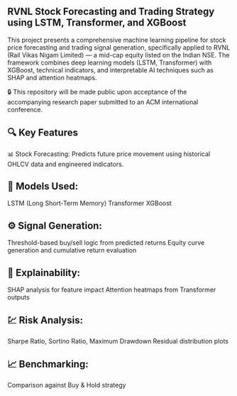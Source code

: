 ## RVNL Stock Forecasting and Trading Strategy using LSTM, Transformer, and XGBoost
This project presents a comprehensive machine learning pipeline for stock price forecasting and trading signal generation, specifically applied to RVNL (Rail Vikas Nigam Limited) — a mid-cap equity listed on the Indian NSE. The framework combines deep learning models (LSTM, Transformer) with XGBoost, technical indicators, and interpretable AI techniques such as SHAP and attention heatmaps.

🔒 This repository will be made public upon acceptance of the accompanying research paper submitted to an ACM international conference.

## 🔍 Key Features
📊 Stock Forecasting: Predicts future price movement using historical OHLCV data and engineered indicators.

## 🧠 Models Used:

LSTM (Long Short-Term Memory)
Transformer
XGBoost

## ⚙️ Signal Generation:

Threshold-based buy/sell logic from predicted returns
Equity curve generation and cumulative return evaluation

## 🔎 Explainability:

SHAP analysis for feature impact
Attention heatmaps from Transformer outputs

## 💹 Risk Analysis:

Sharpe Ratio, Sortino Ratio, Maximum Drawdown
Residual distribution plots

## 📈 Benchmarking:

Comparison against Buy & Hold strategy
